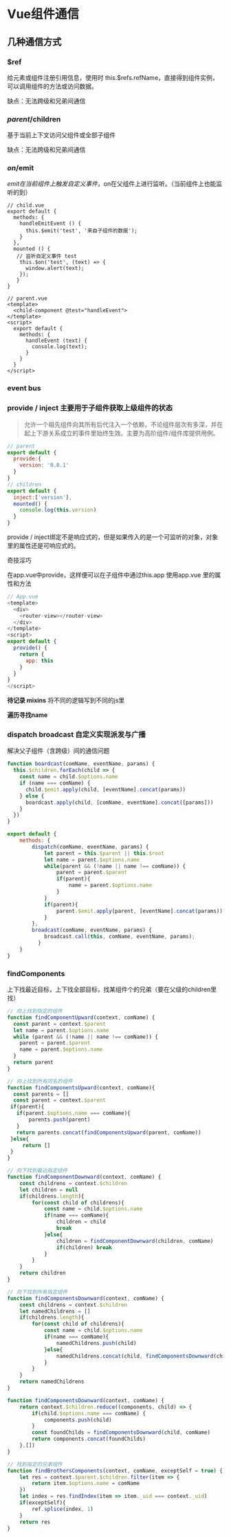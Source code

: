 # Vue组件通信

## 几种通信方式

### $ref 

给元素或组件注册引用信息，使用时 this.$refs.refName，直接得到组件实例，可以调用组件的方法或访问数据。

缺点：无法跨级和兄弟间通信

### $parent/$children

基于当前上下文访问父组件或全部子组件

缺点：无法跨级和兄弟间通信

### $on/$emit

$emit在当前组件上触发自定义事件，$on在父组件上进行监听。（当前组件上也能监听的到）

```
// child.vue
export default {
  methods: {
    handleEmitEvent () {
      this.$emit('test', '来自子组件的数据');
    }
  },
  mounted () {
   // 监听自定义事件 test
    this.$on('test', (text) => {
      window.alert(text);
    });
   }
}
```

```
// parent.vue
<template>
  <child-component @test="handleEvent">
</template>
<script>
  export default {
    methods: {
      handleEvent (text) {
      	console.log(text);  
      }
    }
  }
</script>
```

### event bus

### provide / inject 主要用于子组件获取上级组件的状态

> 允许一个祖先组件向其所有后代注入一个依赖，不论组件层次有多深，并在起上下游关系成立的事件里始终生效。主要为高阶组件/组件库提供用例。

```javascript
// parent
export default {
  provide:{
    version: '0.0.1'
  }
}
// children
export default {
  inject:['version'],
  mounted() {
    console.log(this.version)
  }
}
```

provide / inject绑定不是响应式的，但是如果传入的是一个可监听的对象，对象里的属性还是可响应式的。

奇技淫巧

在app.vue中provide，这样便可以在子组件中通过this.app 使用app.vue 里的属性和方法     

```javascript
// App.vue
<template>
  <div>
    <router-view></router-view>
  </div>
</template>
<script>
export default {
  provide() {
    return {
      app: this
    }
  }
}
</script>
```

**待记录 mixins** 将不同的逻辑写到不同的js里

**遍历寻找name**

### dispatch broadcast 自定义实现派发与广播

解决父子组件（含跨级）间的通信问题

```javascript
function boardcast(comName, eventName, params) {
  this.$children.forEach(child => {
    const name = child.$options.name
    if (name === comName) {
      child.$emit.apply(child, [eventName].concat(params))
    } else {
      boardcast.apply(child, [comName, eventName].concat([params]))
    }
  })
}

export default {
    methods: {
        dispatch(comName, eventName, params) {
            let parent = this.$parent || this.$root
            let name = parent.$options.name
            while(parent && (!name || name !== comName)) {
                parent = parent.$parent
                if(parent){
                    name = parent.$options.name
                }
            }
            if(parent){
                parent.$emit.apply(parent, [eventName].concat(params))
            } 
        },
        broadcast(comName, eventName, params) {
            broadcast.call(this, comName, eventName, params);
          }
    }
}
```

### findComponents 

上下找最近目标，上下找全部目标，找某组件个的兄弟（要在父级的children里找）

```javascript
// 向上找到指定的组件
function findComponentUpward(context, comName) {
  const parent = context.$parent
  let name = parent.$options.name
  while (parent && (!name || name !== comName)) {
    parent = parent.$parent
    name = parent.$options.name
  }
  return parent
}

// 向上找到所有同名的组件
function findComponentsUpward(context, comName){
  const parents = []
  const parent = context.$parent
 if(parent){
   if(parent.$options.name === comName){
       parents.push(parent)
   }
   return parents.concat(findComponentsUpward(parent, comName))
 }else{
     return []
 }
}

// 向下找到最近指定组件
function findComponentDownward(context, comName) {
    const childrens = context.$children
    let children = null
    if(childrens.length){
        for(const child of childrens){
            const name = child.$options.name
            if(name === comName){
                children = child
                break
            }else{
                children = findComponentDownward(children, comName)
                if(children) break
            }
        }
    }
    return children
}

// 向下找到所有指定组件
function findComponentsDownward(context, comName) {
    const childrens = context.$children
    let namedChildrens = []
    if(childrens.length){
        for(const child of childrens){
            const name = child.$options.name
            if(name === comName){
                namedChildrens.push(child)
            }else{
                namedChildrens.concat(child, findComponentsDownward(children, comName))
            }
        }
    }
    return namedChildrens
}

function findComponentsDownward(context, comName) {
    return context.$children.reduce((components, child) => {
        if(child.$options.name === comName) {
            components.push(child)
        }
        const foundChilds = findComponentsDownward(child, comName)
        return components.concat(foundChilds)
    },[])
}

// 找到指定的兄弟组件
function findBrothersComponents(context, comName, exceptSelf = true) {
    let res = context.$parent.$children.filter(item => {
        return item.$options.name = comName
    })
    let index = res.findIndex(item => item._uid === context._uid)
    if(exceptSelf){
        ref.splice(index, 1)
    }
    return res
}
```

